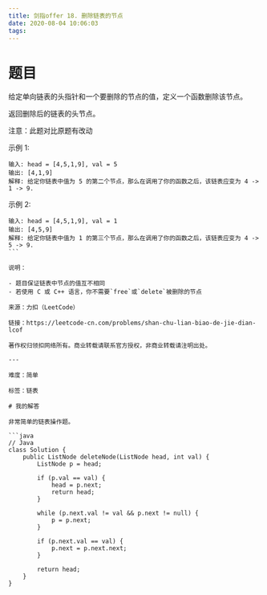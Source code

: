 ```yaml
---
title: 剑指offer 18. 删除链表的节点
date: 2020-08-04 10:06:03
tags:
---
```


# 题目

给定单向链表的头指针和一个要删除的节点的值，定义一个函数删除该节点。

返回删除后的链表的头节点。

<!--more-->

注意：此题对比原题有改动

示例 1:
```
输入: head = [4,5,1,9], val = 5
输出: [4,1,9]
解释: 给定你链表中值为 5 的第二个节点，那么在调用了你的函数之后，该链表应变为 4 -> 1 -> 9.
```

示例 2:
```
输入: head = [4,5,1,9], val = 1
输出: [4,5,9]
解释: 给定你链表中值为 1 的第三个节点，那么在调用了你的函数之后，该链表应变为 4 -> 5 -> 9.
``` 

说明：

- 题目保证链表中节点的值互不相同
- 若使用 C 或 C++ 语言，你不需要`free`或`delete`被删除的节点

来源：力扣（LeetCode）

链接：https://leetcode-cn.com/problems/shan-chu-lian-biao-de-jie-dian-lcof

著作权归领扣网络所有。商业转载请联系官方授权，非商业转载请注明出处。

---

难度：简单

标签：链表

# 我的解答

非常简单的链表操作题。

```java
// Java
class Solution {
    public ListNode deleteNode(ListNode head, int val) {
        ListNode p = head;

        if (p.val == val) {
            head = p.next;
            return head;
        }

        while (p.next.val != val && p.next != null) {
            p = p.next;
        }

        if (p.next.val == val) {
            p.next = p.next.next;
        }

        return head;
    }
}
```